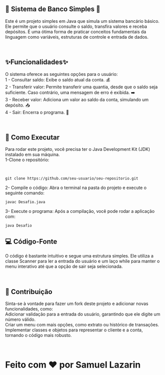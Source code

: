 <h2>💸 Sistema de Banco Simples 🏦</h2>
<p>Este é um projeto simples em Java que simula um sistema bancário básico. Ele permite que o usuário consulte o saldo, transfira valores e receba depósitos. 
É uma ótima forma de praticar conceitos fundamentais da linguagem como variáveis, estruturas de controle e entrada de dados.</p><br>

<h2>✨Funcionalidades✨</h2>
<p>O sistema oferece as seguintes opções para o usuário:<br>
1 - Consultar saldo: Exibe o saldo atual da conta. 💰<br>
2 - Transferir valor: Permite transferir uma quantia, desde que o saldo seja suficiente. Caso contrário, uma mensagem de erro é exibida. ➡️<br>
3 - Receber valor: Adiciona um valor ao saldo da conta, simulando um depósito. 📥<br>
4 - Sair: Encerra o programa. 👋</p><br>

<h2>🚀 Como Executar</h2>
<p>Para rodar este projeto, você precisa ter o Java Development Kit (JDK) instalado em sua máquina.<br>
1-Clone o repositório:</p><br>

```
git clone https://github.com/seu-usuario/seu-repositorio.git
```

<p>2- Compile o código:
Abra o terminal na pasta do projeto e execute o seguinte comando:</p>

```
javac Desafio.java
```

<p>3- Execute o programa:
Após a compilação, você pode rodar a aplicação com:</p>

```
java Desafio
```

<h2>💻 Código-Fonte</h2>
<p>O código é bastante intuitivo e segue uma estrutura simples. 
Ele utiliza a classe Scanner para ler a entrada do usuário e um laço while para manter o menu interativo até que a opção de sair seja selecionada.</p><br>

<h2>🤝 Contribuição</h2>
<p>Sinta-se à vontade para fazer um fork deste projeto e adicionar novas funcionalidades, como:<br>
Adicionar validação para a entrada do usuário, garantindo que ele digite um número válido.<br>
Criar um menu com mais opções, como extrato ou histórico de transações.<br>
Implementar classes e objetos para representar o cliente e a conta, tornando o código mais robusto.</p><br>

<h1>Feito com ❤️ por Samuel Lazarin</h1>
